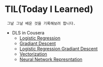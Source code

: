 # TIL(Today I Learned)
```
 그날 그날 배운 것을 기록해보려 합니다.
```



* DLS in Cousera
  * [Logistic Regression](https://github.com/juncheolShin/TIL-Today-I-Learned-/blob/main/Cousera/Deep%20Learning%20specialization/Logistic%20Regression%20as%20a%20neural%20network-1.md)
  * [Gradiant Descent](https://github.com/juncheolShin/TIL-Today-I-Learned-/blob/main/Cousera/Deep%20Learning%20specialization/Logistic%20Regression%20as%20a%20neural%20network-2.md)
  * [Logistic Regression Gradiant Descent](https://github.com/juncheolShin/TIL-Today-I-Learned-/blob/main/Cousera/Deep%20Learning%20specialization/Logistic%20Regression%20Gradient%20Descent.md)
  * [Vectorization](https://github.com/juncheolShin/TIL-Today-I-Learned-/blob/main/Cousera/Deep%20Learning%20specialization/Vectorization.md)
  * [Neural Network Represntation](https://github.com/juncheolShin/TIL-Today-I-Learned-/blob/main/Cousera/Deep%20Learning%20specialization/Neural%20Network%20Representation%2C.md) 

